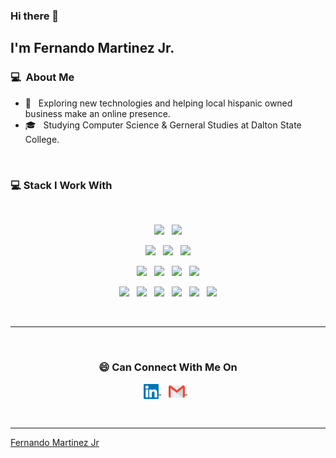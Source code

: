 ### Hi there 👋

## I'm Fernando Martinez Jr.

### 💻 &nbsp;About Me 

- 🤔 &nbsp; Exploring new technologies and helping local hispanic owned business make an online presence.
- 🎓 &nbsp; Studying Computer Science & Gerneral Studies at Dalton State College.


<br>






### 💻 Stack I Work With

<br>

<p  align="center">


  
<p  align="center">

<img src="https://img.shields.io/badge/GitHub-100000?style=for-the-badge&logo=github&logoColor=white" height="25"/>  
  &nbsp;
<img src="https://img.shields.io/badge/GitLab-330F63?style=for-the-badge&logo=gitlab&logoColor=white" height="25"/>
  </p>
  
  <p  align="center">

  
<img src="https://camo.githubusercontent.com/c8d13e1c596a6726b1da8475a9299fac133f95ef009083b48be01f975a44987e/68747470733a2f2f696d672e736869656c64732e696f2f62616467652f2d48544d4c2d3035313232413f7374796c653d666c6174266c6f676f3d48544d4c35" height="25"/>
  &nbsp;
<img src="https://img.shields.io/badge/JavaScript-323330?style=for-the-badge&logo=javascript&logoColor=F7DF1E" height="25"/>
  &nbsp;
<img src="https://img.shields.io/badge/Node.js-43853D?style=for-the-badge&logo=node.js&logoColor=white" height="25"/>  
 </p>
 
 <p  align="center">

  
<img src="https://img.shields.io/badge/Express.js-404D59?style=for-the-badge" height="25">
  &nbsp;

<img src="https://img.shields.io/badge/React-20232A?style=for-the-badge&logo=react&logoColor=61DAFB" height="25">
&nbsp;
  
  <img src="https://img.shields.io/badge/Tailwind_CSS-38B2AC?style=for-the-badge&logo=tailwind-css&logoColor=white" height="25">
&nbsp;
  
<img src="https://img.shields.io/badge/Bootstrap-563D7C?style=for-the-badge&logo=bootstrap&logoColor=white" height="25">
</p>
<p align="center">

<img src="https://img.shields.io/badge/MySQL-00000F?style=for-the-badge&logo=mysql&logoColor=white" height="25">
&nbsp;
  <img src="https://img.shields.io/badge/MongoDB-4EA94B?style=for-the-badge&logo=mongodb&logoColor=white" height="25">
&nbsp;
    <img src="https://img.shields.io/badge/Heroku-430098?style=for-the-badge&logo=heroku&logoColor=white" height="25">
&nbsp;
    <img src="https://img.shields.io/badge/Microsoft_Word-2B579A?style=for-the-badge&logo=microsoft-word&logoColor=white" height="25">
&nbsp;
  <img src="https://img.shields.io/badge/Adobe%20Photoshop-31A8FF?style=for-the-badge&logo=Adobe%20Photoshop&logoColor=black" height="25">
&nbsp;
  <img src="https://img.shields.io/badge/Visual_Studio_Code-0078D4?style=for-the-badge&logo=visual%20studio%20code&logoColor=white" height="25">

</p>
<br>
 
 <hr>
 
 <br>

  <div align="center">
  <h3><b>😄 Can Connect With Me On</b></h3>
  </div>
<p align="center">
<a href="https://www.linkedin.com/in/fernando-martinez-jr-6305a8220?lipi=urn%3Ali%3Apage%3Ad_flagship3_profile_view_base_contact_details%3BoRUog1Q4RGq6haM4YK%2Bm8w%3D%3D" target="_blank">
  <img align="center" alt="Fernando Martinez Jr. | Linkedin" width="24px" src="https://github.com/SatYu26/SatYu26/blob/master/Assets/Linkedin.svg" />
</a> &nbsp;&nbsp;
<a href="mailto:nando.martinez59@outlook.com" >
  <img align="center" alt="Fernando Martinez Jr. | Gmail" width="26px" src="https://github.com/SatYu26/SatYu26/blob/master/Assets/Gmail.svg" />
</a> &nbsp;&nbsp;
<p>
  
<br>
  

------

[Fernando Martinez Jr](https://github.com/FMartinez59)
